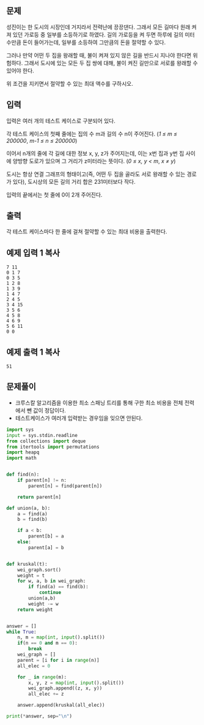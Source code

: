 ## 문제

성진이는 한 도시의 시장인데 거지라서 전력난에 끙끙댄다. 그래서 모든 길마다 원래 켜져 있던 가로등 중 일부를 소등하기로 하였다. 길의 가로등을 켜 두면 하루에 길의 미터 수만큼 돈이 들어가는데, 일부를 소등하여 그만큼의 돈을 절약할 수 있다.

그러나 만약 어떤 두 집을 왕래할 때, 불이 켜져 있지 않은 길을 반드시 지나야 한다면 위험하다. 그래서 도시에 있는 모든 두 집 쌍에 대해, 불이 켜진 길만으로 서로를 왕래할 수 있어야 한다.

위 조건을 지키면서 절약할 수 있는 최대 액수를 구하시오.

## 입력

입력은 여러 개의 테스트 케이스로 구분되어 있다.

각 테스트 케이스의 첫째 줄에는 집의 수 m과 길의 수 n이 주어진다. (*1 ≤ m ≤ 200000*, *m-1 ≤ n ≤ 200000*)

이어서 n개의 줄에 각 길에 대한 정보 x, y, z가 주어지는데, 이는 x번 집과 y번 집 사이에 양방향 도로가 있으며 그 거리가 z미터라는 뜻이다. (*0 ≤ x, y < m*, *x ≠ y*)

도시는 항상 연결 그래프의 형태이고(즉, 어떤 두 집을 골라도 서로 왕래할 수 있는 경로가 있다), 도시상의 모든 길의 거리 합은 231미터보다 작다.

입력의 끝에서는 첫 줄에 0이 2개 주어진다.

## 출력

각 테스트 케이스마다 한 줄에 걸쳐 절약할 수 있는 최대 비용을 출력한다.

## 예제 입력 1 복사

```
7 11
0 1 7
0 3 5
1 2 8
1 3 9
1 4 7
2 4 5
3 4 15
3 5 6
4 5 8
4 6 9
5 6 11
0 0
```

## 예제 출력 1 복사

```
51
```



## 문제풀이


- 크루스칼 알고리즘을 이용한 최소 스패닝 트리를 통해 구한 최소 비용을 전체 전력에서 뺀 값이 정답이다.
- 테스트케이스가 여러개 입력받는 경우임을 잊으면 안된다.

```python
import sys
input = sys.stdin.readline
from collections import deque
from itertools import permutations
import heapq
import math


def find(n):
    if parent[n] != n:
        parent[n] = find(parent[n])

    return parent[n]

def union(a, b):
    a = find(a)
    b = find(b)

    if a < b:
        parent[b] = a
    else:
        parent[a] = b


def kruskal(t):
    wei_graph.sort()
    weight = t
    for w, a, b in wei_graph:
        if find(a) == find(b):
            continue
        union(a,b)
        weight -= w
    return weight


answer = []
while True:
    n, m = map(int, input().split())
    if(n == 0 and m == 0):
        break
    wei_graph = []
    parent = [i for i in range(n)]
    all_elec = 0

    for _ in range(m):
        x, y, z = map(int, input().split())
        wei_graph.append((z, x, y))
        all_elec += z

    answer.append(kruskal(all_elec))

print(*answer, sep="\n")
```
